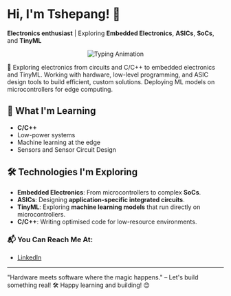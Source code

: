# Hi, I'm Tshepang! 👋  
**Electronics enthusiast** | Exploring **Embedded Electronics**, **ASICs**, **SoCs**, and **TinyML**

<p align="center">
  <img src="https://readme-typing-svg.herokuapp.com?font=Fira+Code&weight=600&size=20&duration=4000&pause=1000&color=FF5733&center=true&vCenter=true&multiline=true&width=700&height=80&lines=Embedded+Electronics+%7C+TinyML+%7C+ASICs" alt="Typing Animation">
</p>

🔧 Exploring electronics from circuits and C/C++ to embedded electronics and TinyML. Working with hardware, low-level programming, and ASIC design tools to build efficient, custom solutions. Deploying ML models on microcontrollers for edge computing.

## 🌱 What I'm Learning 
- **C/C++**
- Low-power systems
- Machine learning at the edge
- Sensors and Sensor Circuit Design 

## 🛠️ Technologies I'm Exploring
- **Embedded Electronics**: From microcontrollers to complex **SoCs**.
- **ASICs**: Designing **application-specific integrated circuits**.
- **TinyML**: Exploring **machine learning models** that run directly on microcontrollers.
- **C/C++**: Writing optimised code for low-resource environments. 

### 📬 You Can Reach Me At:
- [LinkedIn](https://www.linkedin.com/in/tshepangnkwe/)

---
"Hardware meets software where the magic happens."  – Let's build something real! 🛠️ Happy learning and building! 😊

